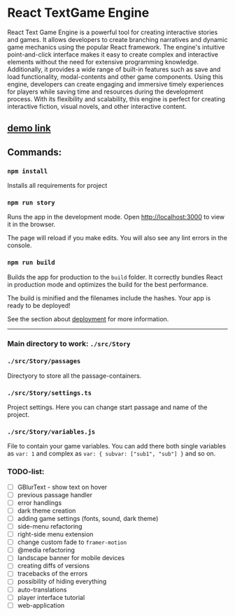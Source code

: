# React TextGame Engine

React Text Game Engine is a powerful tool for creating interactive stories and games. It allows developers to create branching narratives and dynamic game mechanics using the popular React framework. The engine's intuitive point-and-click interface makes it easy to create complex and interactive elements without the need for extensive programming knowledge. Additionally, it provides a wide range of built-in features such as save and load functionality, modal-contents and other game components. Using this engine, developers can create engaging and immersive timely experiences for players while saving time and resources during the development process. With its flexibility and scalability, this engine is perfect for creating interactive fiction, visual novels, and other interactive content.

## [demo link](https://laruss.github.io/react-textgame/)

## Commands:

### `npm install`

Installs all requirements for project

### `npm run story`

Runs the app in the development mode.
Open [http://localhost:3000](http://localhost:3000) to view it in the browser.

The page will reload if you make edits.
You will also see any lint errors in the console.

### `npm run build`

Builds the app for production to the `build` folder.
It correctly bundles React in production mode and optimizes the build for the best performance.

The build is minified and the filenames include the hashes.
Your app is ready to be deployed!

See the section about [deployment](https://facebook.github.io/create-react-app/docs/deployment) for more information.

---

### Main directory to work: `./src/Story`

### `./src/Story/passages`

Directyory to store all the passage-containers.

### `./src/Story/settings.ts`

Project settings. Here you can change start passage and name of the project.

### `./src/Story/variables.js`

File to contain your game variables. You can add there both single variables as `var: 1` and complex as `var: { subvar: ["sub1", "sub"] }` and so on.

### TODO-list:
- [ ]  GBlurText - show text on hover
- [ ]  previous passage handler
- [ ]  error handlings
- [ ]  dark theme creation
- [ ]  adding game settings (fonts, sound, dark theme)
- [ ]  side-menu refactoring
- [ ]  right-side menu extension
- [ ]  change custom fade to `framer-motion`
- [ ]  @media refactoring
- [ ]  landscape banner for mobile devices
- [ ]  creating diffs of versions
- [ ]  tracebacks of the errors
- [ ]  possibility of hiding everything
- [ ]  auto-translations
- [ ]  player interface tutorial
- [ ]  web-application
